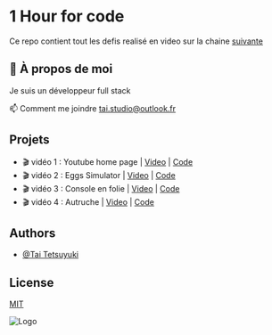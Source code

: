 
# 1 Hour for code

Ce repo contient tout les defis realisé en video sur la chaine
[suivante](https://www.youtube.com/channel/UCBEQSKPgaJiG4R02n5SMMKw)


## 🚀 À propos de moi
Je suis un développeur full stack

📫 Comment me joindre tai.studio@outlook.fr

## Projets
- 🎬 vidéo 1 : Youtube home page | [Video](https://youtu.be/AVfpW0LXiVo) | [Code](/projects/youtube/)
- 🎬 vidéo 2 : Eggs Simulator | [Video](https://youtu.be/UJZnaMPQZG0) | [Code](/projects/oeufs%20simulator/)
- 🎬 vidéo 3 : Console en folie | [Video](https://youtu.be/gvKG3E54ZEk) | [Code](/projects/hacker/)
- 🎬 vidéo 4 : Autruche | [Video](https://youtu.be/QakrAVOTeHQ) | [Code](/projects/autruche/)

## Authors

- [@Tai Tetsuyuki](https://github.com/LeGitHubDeTai)


## License

[MIT](https://choosealicense.com/licenses/mit/)


![Logo](https://tai-studio.netlify.app/img/logo/Tai_Studio_Black.png)

